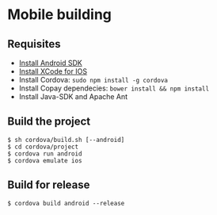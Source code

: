 # Mobile building

## Requisites
* [Install Android SDK](https://developer.android.com/sdk/installing/index.html?pkg=tools)
* [Install XCode for IOS](https://itunes.apple.com/en/app/xcode/id497799835?mt=12)
* Install Cordova: ``sudo npm install -g cordova``
* Install Copay dependecies: ``bower install && npm install``
* Install Java-SDK and Apache Ant

## Build the project

    $ sh cordova/build.sh [--android]
    $ cd cordova/project
    $ cordova run android
    $ cordova emulate ios

## Build for release

    $ cordova build android --release
